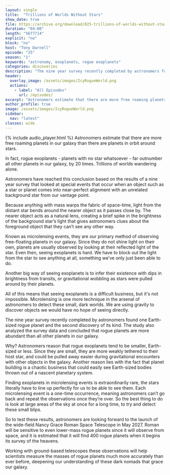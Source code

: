 ```yaml
---
layout: single
title:  "Trillions of Worlds Without Stars"
show_date: true
file: https://archive.org/download/025-trillions-of-worlds-without-stars-final/025_TrillionsOfWorldsWithoutStars_final.mp3
duration: "04:00"
length: "5677714"
explicit: "no"
block: "no"
host: "Tony Darnell"
episode: "25"
season: "1"
keywords: "astronomy, exoplanets, rogue exoplanets"
categories: discoveries
description: "The nine year survey recently completed by astronomers found one Earth-sized rogue planet and the second discovery of its kind.  The study also analyzed the survey data and concluded that rogue planets are more abundant than all other planets in our galaxy."
header:
  overlay_image: /assets/images/IcyRogueWorld.png
  actions:
    - label: "All Episodes"
      url: /episodes/
excerpt: "Astronomers estimate that there are more free roaming planets in our galaxy than there are planets in orbit around stars"
author_profile: true
image: /assets/images/IcyRogueWorld.png
sidebar: 
  nav: "latest"
classes: wide
---
```


{% include audio_player.html %} 
Astronomers estimate that there are more free roaming planets in our galaxy than there are planets in orbit around stars.

In fact, rogue exoplanets - planets with no star whatsoever - far outnumber all other planets in our galaxy, by 20 times.  Trillions of worlds wandering alone.

Astronomers have reached this conclusion based on the results of a nine year survey that looked at special events that occur when an object such as a star or planet comes into near-perfect alignment with an unrelated background star from our vantage point. 

Because anything with mass warps the fabric of space-time, light from the distant star bends around the nearer object as it passes close by. The nearer object acts as a natural lens, creating a brief spike in the brightness of the background star’s light that gives astronomers clues about the foreground object that they can’t see any other way.

Known as microlensing events, they are our primary method of observing free-floating planets in our galaxy.  Since they do not shine light on their own, planets are usually observed by looking at their reflected light of the star.  Even then, seeing exoplanets is hard.  We have to block out the light from the star to see anything at all, something we’ve only just been able to do.

Another big way of seeing exoplanets is to infer their existence with dips in brightness from transits, or gravitational wobbling as stars were pulled around by their planets.

All of this means that seeing exoplanets is a difficult business, but it's not impossible.  Microlensing is one more technique in the arsenal of astronomers to detect these small, dark worlds.  We are using gravity to discover objects we would have no hope of seeing directly.

The nine year survey recently completed by astronomers found one Earth-sized rogue planet and the second discovery of its kind.  The study also analyzed the survey data and concluded that rogue planets are more abundant than all other planets in our galaxy.

Why? Astronomers reason that rogue exoplanets tend to be smaller, Earth-sized or less.  Since they are small, they are more weakly tethered to their host star, and could be pulled away easier during gravitational encounters with other objects in the galaxy.   Another reason lies with the fact that planet building is a chaotic business that could easily see Earth-sized bodies thrown out of a nascent planetary system.

Finding exoplanets in microlensing events is extraordinarily rare, the stars literally have to line up perfectly for us to be able to see them.  Each microlensing event is a one-time occurrence, meaning astronomers can’t go back and repeat the observations once they’re over.  So the best thing to do is look at large areas of the sky at once for a long time, to try and detect these small blips.

So to test these results, astronomers are looking forward to the launch of the wide-field Nancy Grace Roman Space Telescope in May 2027.  Roman will be sensitive to even lower-mass rogue planets since it will observe from space, and it is estimated that it will find 400 rogue planets when it begins its survey of the heavens.

Working with ground-based telescopes these observations will help scientists measure the masses of rogue planets much more accurately than ever before, deepening our understanding of these dark nomads that grace our galaxy.

